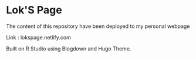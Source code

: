 # Lok'S Page
The content of this repository have been deployed to my personal webpage 


Link : lokspage.netlify.com


Built on R Studio using Blogdown and Hugo Theme.
